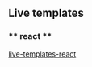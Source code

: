 ## Live templates

<!-- tabs:start -->

### ** react **
[live-templates-react](wbst-react.md ':include')

<!-- tabs:end -->


